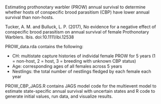 Estimating prothonotary warbler (PROW) annual survival to determine whether hosts of conspecific brood parasitism (CBP) have lower annual survival than non-hosts. 

Tucker, A. M. and Bulluck, L. P. (2017), No evidence for a negative effect of conspecific brood parasitism on annual survival of female Prothonotary Warblers. Ibis. doi:10.1111/ibi.12538

PROW_data.rda contains the following:
- CH: multistate capture histories of individal female PROW for 5 years (1 = non-host, 2 = host, 3 = breeding with unknown CBP status)
- Age: corresponding ages of all females across 5 years
- Nestlings: the total number of nestlings fledged by each female each year

PROW_CBP_JAGS.R contains JAGS model code for the multievent model to estimate state-specific annual survival with uncertain states and R code to generate initial values, run data, and visualize results.